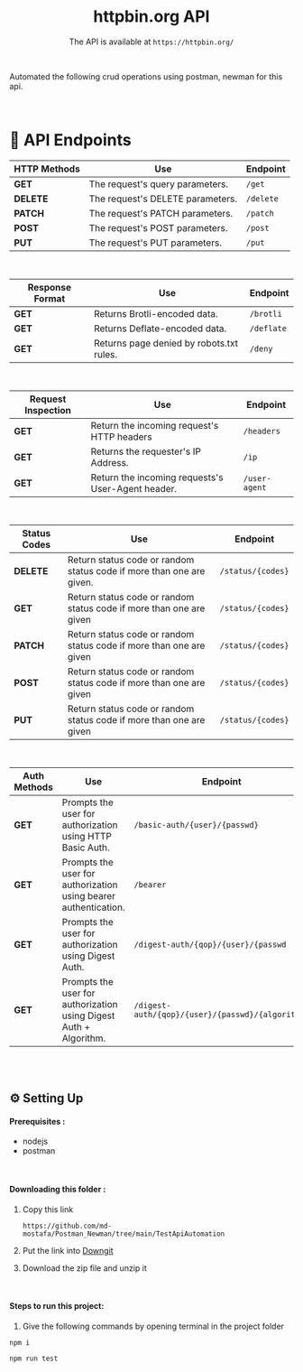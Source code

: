 <div align='center'>

# httpbin.org API
The API is available at `https://httpbin.org/`
</div>

<br>
 
Automated the following crud operations using postman, newman for this api.

<br>
 

# 📄 **API Endpoints**


| HTTP Methods| Use                              | Endpoint                |
| ----------- | -------------------------------- | ----------------------- |
| **GET**     | The request's query parameters.  | `/get`                  |
| **DELETE**  | The request's DELETE parameters. | `/delete`               |
| **PATCH**   | The request's PATCH parameters.  | `/patch`                |
| **POST**    | The request's POST parameters.   | `/post`                 |
| **PUT**     | The request's PUT parameters.    | `/put`                  |

<br>


| Response Format   | Use                                      | Endpoint        |
| ----------------- | ---------------------------------------- | --------------- |
| **GET**           | Returns Brotli-encoded data.             | `/brotli`       |
| **GET**           | Returns Deflate-encoded data.            | `/deflate`      |
| **GET**           | Returns page denied by robots.txt rules. | `/deny`         |

<br>



| Request Inspection| Use                                                   | Endpoint        |
| ----------------- | ----------------------------------------------------- | --------------- |
| **GET**           | Return the incoming request's HTTP headers            | `/headers`      |
| **GET**           | Returns the requester's IP Address.                   | `/ip`           |
| **GET**           | Return the incoming requests's User-Agent header.     | `/user-agent`   |

<br>


| Status Codes| Use                                                                      | Endpoint                |
| ----------- | ------------------------------------------------------------------------ | ----------------------- |
| **DELETE**  | Return status code or random status code if more than one are given.     | `/status/{codes}`       |
| **GET**     | Return status code or random status code if more than one are given      | `/status/{codes}`       |
| **PATCH**   | Return status code or random status code if more than one are given      | `/status/{codes}`       |
| **POST**    | Return status code or random status code if more than one are given      | `/status/{codes}`       |
| **PUT**    | Return status code or random status code if more than one are given       | `/status/{codes}`       |

<br>



| Auth Methods| Use                                                               |Endpoint                                           |
| ----------- | ----------------------------------------------------------------  | -----------------------------------------------   |
| **GET**     | Prompts the user for authorization using HTTP Basic Auth.         | `/basic-auth/{user}/{passwd}`                     |
| **GET**     | Prompts the user for authorization using bearer authentication.   | `/bearer`                                         |
| **GET**     | Prompts the user for authorization using Digest Auth.             | `/digest-auth/{qop}/{user}/{passwd`               |
| **GET**     | Prompts the user for authorization using Digest Auth + Algorithm. | `/digest-auth/{qop}/{user}/{passwd}/{algorithm}`  |


<br>

<br>


## ⚙️ Setting Up

#### Prerequisites :
- nodejs
- postman

<br>

#### Downloading this folder :

1. Copy this link

   ```
   https://github.com/md-mostafa/Postman_Newman/tree/main/TestApiAutomation
   ```


2. Put the link into [Downgit](https://minhaskamal.github.io/DownGit/#/home?url=https:%2F%2Fgithub.com%2Fmd-mostafa%2FPostman_Newman%2Ftree%2Fmain%2FTestApiAutomation)
3. Download the zip file and unzip it

<br>

#### Steps to run this project:

1.  Give the following commands by opening terminal in the project folder
 ```
 npm i
 ```
 ```
 npm run test
```
